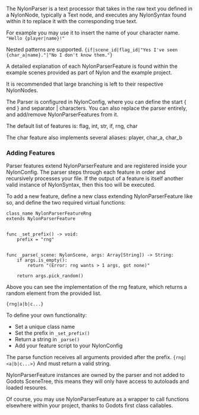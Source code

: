 The NylonParser is a text processor that takes in the raw text you defined in a NylonNode, typically a Text node, and executes any NylonSyntax found within it to replace it with the corresponding true text.

For example you may use it to insert the name of your character name.
`"Hello {player|name}!"`

Nested patterns are supported.
`{if|scene_id|flag_id|"Yes I've seen {char_a|name}."|"No I don't know them."}`

A detailed explanation of each NylonParserFeature is found within the example scenes provided as part of Nylon and the example project.

It is recommended that large branching is left to their respective NylonNodes.

The Parser is configured in NylonConfig, where you can define the start { end } and separator | characters. You can also replace the parser entirely, and add/remove NylonParserFeatures from it.

The default list of features is:
flag, int, str, if, rng, char

The char feature also implements several aliases:
player, char_a, char_b

### Adding Features

Parser features extend NylonParserFeature and are registered inside your NylonConfig. The parser steps through each feature in order and recursively processes your file. If the output of a feature is itself another valid instance of NylonSyntax, then this too will be executed.

To add a new feature, define a new class extending NylonParserFeature like so, and define the two required virtual functions:


```GDScript
class_name NylonParserFeatureRng
extends NylonParserFeature


func _set_prefix() -> void:
	prefix = "rng"


func _parse(_scene: NylonScene, args: Array[String]) -> String:
	if args.is_empty():
		return "(Error: rng wants > 1 args, got none)"
	
	return args.pick_random()

```

Above you can see the implementation of the rng feature, which returns a random element from the provided list.

`{rng|a|b|c...}`

To define your own functionality:

* Set a unique class name
* Set the prefix in `_set_prefix()`
* Return a string in `_parse()`
* Add your feature script to your NylonConfig

The parse function receives all arguments provided after the prefix. `{rng|<a|b|c...>}` And must return a valid string.

NylonParserFeature instances are owned by the parser and not added to Godots SceneTree, this means they will only have access to autoloads and loaded resoures.

Of course, you may use NylonParserFeature as a wrapper to call functions elsewhere within your project, thanks to Godots first class callables.